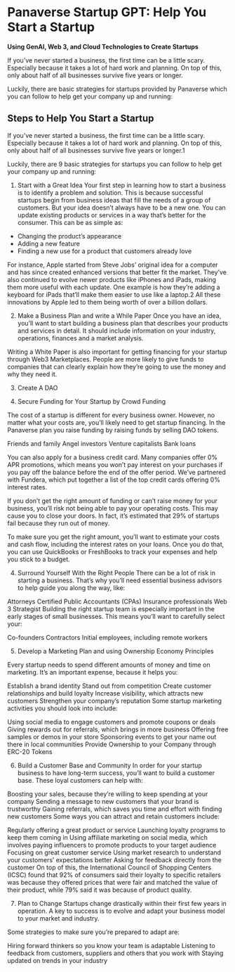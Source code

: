 # Panaverse Startup GPT: Help You Start a Startup

**Using GenAI, Web 3, and Cloud Technologies to Create Startups**

If you’ve never started a business, the first time can be a little scary. Especially because it takes a lot of hard work and planning. On top of this, only about half of all businesses survive five years or longer.
 
Luckily, there are basic strategies for startups provided by Panaverse which you can follow to help get your company up and running:

## Steps to Help You Start a Startup
If you’ve never started a business, the first time can be a little scary. Especially because it takes a lot of hard work and planning. On top of this, only about half of all businesses survive five years or longer.1
 
Luckily, there are 9 basic strategies for startups you can follow to help get your company up and running:
 
1. Start with a Great Idea
Your first step in learning how to start a business is to identify a problem and solution. This is because successful startups begin from business ideas that fill the needs of a group of customers. But your idea doesn’t always have to be a new one. You can update existing products or services in a way that’s better for the consumer. This can be as simple as:
 
* Changing the product’s appearance
* Adding a new feature
* Finding a new use for a product that customers already love

For instance, Apple started from Steve Jobs’ original idea for a computer and has since created enhanced versions that better fit the market. They’ve also continued to evolve newer products like iPhones and iPads, making them more useful with each update. One example is how they’re adding a keyboard for iPads that’ll make them easier to use like a laptop.2 All these innovations by Apple led to them being worth of over a billion dollars.

2. Make a Business Plan and write a While Paper
Once you have an idea, you’ll want to start building a business plan that describes your products and services in detail. It should include information on your industry, operations, finances and a market analysis.
 
Writing a White Paper is also important for getting financing for your startup through Web3 Marketplaces. People are more likely to give funds to companies that can clearly explain how they’re going to use the money and why they need it.

3. Create A DAO

4. Secure Funding for Your Startup by Crowd Funding

The cost of a startup is different for every business owner. However, no matter what your costs are, you’ll likely need to get startup financing. In the Panaverse plan you raise funding by raising funds by selling DAO tokens.
 
Friends and family
Angel investors
Venture capitalists
Bank loans

You can also apply for a business credit card. Many companies offer 0% APR promotions, which means you won’t pay interest on your purchases if you pay off the balance before the end of the offer period. We’ve partnered with Fundera, which put together a list of the top credit cards offering 0% interest rates.
 
If you don’t get the right amount of funding or can’t raise money for your business, you’ll risk not being able to pay your operating costs. This may cause you to close your doors. In fact, it’s estimated that 29% of startups fail because they run out of money.
 
To make sure you get the right amount, you’ll want to estimate your costs and cash flow, including the interest rates on your loans. Once you do that, you can use QuickBooks or FreshBooks to track your expenses and help you stick to a budget.

4. Surround Yourself With the Right People
There can be a lot of risk in starting a business. That’s why you’ll need essential business advisors to help guide you along the way, like:
 
Attorneys
Certified Public Accountants (CPAs)
Insurance professionals
Web 3 Strategist
Building the right startup team is especially important in the early stages of small businesses. This means you’ll want to carefully select your:
 
Co-founders
Contractors
Initial employees, including remote workers

5. Develop a Marketing Plan and using Ownership Economy Principles

Every startup needs to spend different amounts of money and time on marketing. It’s an important expense, because it helps you:
 
Establish a brand identity
Stand out from competition
Create customer relationships and build loyalty
Increase visibility, which attracts new customers
Strengthen your company’s reputation
Some startup marketing activities you should look into include:
 
Using social media to engage customers and promote coupons or deals
Giving rewards out for referrals, which brings in more business
Offering free samples or demos in your store
Sponsoring events to get your name out there in local communities
Provide Ownership to your Company through ERC-20 Tokens

6. Build a Customer Base and Community
In order for your startup business to have long-term success, you’ll want to build a customer base. These loyal customers can help with:
 
Boosting your sales, because they’re willing to keep spending at your company
Sending a message to new customers that your brand is trustworthy
Gaining referrals, which saves you time and effort with finding new customers
Some ways you can attract and retain customers include:
 
Regularly offering a great product or service
Launching loyalty programs to keep them coming in
Using affiliate marketing on social media, which involves paying influencers to promote products to your target audience
Focusing on great customer service
Using market research to understand your customers’ expectations better
Asking for feedback directly from the customer
On top of this, the International Council of Shopping Centers (ICSC) found that 92% of consumers said their loyalty to specific retailers was because they offered prices that were fair and matched the value of their product, while 79% said it was because of product quality.

7. Plan to Change
Startups change drastically within their first few years in operation. A key to success is to evolve and adapt your business model to your market and industry.
 
Some strategies to make sure you’re prepared to adapt are:
 
Hiring forward thinkers so you know your team is adaptable
Listening to feedback from customers, suppliers and others that you work with
Staying updated on trends in your industry

